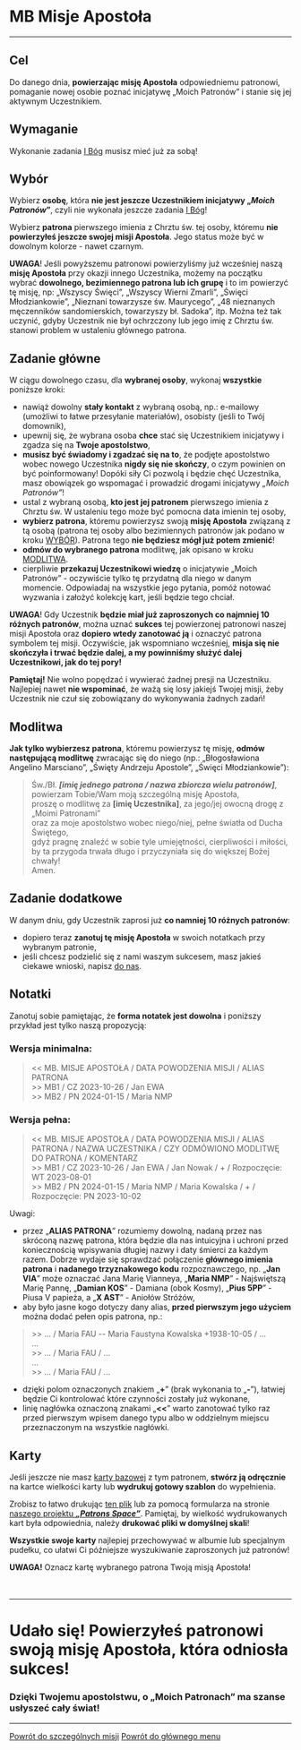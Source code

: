 # <span class="status status-list"><span class="status status-mission">MB</span> Misje Apostoła</span>
---

## Cel
Do <span class="selected-day-info">danego dnia</span>, **powierzając misję Apostoła** odpowiedniemu patronowi, pomaganie nowej osobie poznać inicjatywę „Moich Patronów” i stanie się jej aktywnym Uczestnikiem.
## Wymaganie
Wykonanie zadania [<span class="status status-list"><span class="status status-god">I</span> Bóg</span>](bog.md) musisz mieć już za sobą!
## <span id="misje-apostola-wybor">Wybór</span>
Wybierz **osobę**, która **nie jest jeszcze Uczestnikiem inicjatywy „_Moich Patronów_”**, czyli nie wykonała jeszcze zadania [<span class="status status-list"><span class="status status-god">I</span> Bóg</span>](bog.md)!

Wybierz **patrona** pierwszego imienia z Chrztu św. tej osoby, któremu **nie powierzyłeś jeszcze swojej misji Apostoła**. Jego status może być w dowolnym kolorze - nawet <span class="status status-black">czarnym</span>.

**UWAGA**! Jeśli powyższemu patronowi powierzyliśmy już wcześniej naszą **misję Apostoła** przy okazji innego Uczestnika, możemy na początku wybrać **dowolnego, bezimiennego patrona lub ich grupę** i to im powierzyć tę misję, np: „Wszyscy Święci”, „Wszyscy Wierni Zmarli”, „Święci Młodziankowie”, „Nieznani towarzysze św. Maurycego”, „48 nieznanych męczenników sandomierskich, towarzyszy bł. Sadoka”, itp. Można też tak uczynić, gdyby Uczestnik nie był ochrzczony lub jego imię z Chrztu św. stanowi problem w ustaleniu głównego patrona.
## Zadanie główne
W ciągu dowolnego czasu, dla **wybranej osoby**, wykonaj **wszystkie** poniższe kroki:
- nawiąż dowolny **stały kontakt** z wybraną osobą, np.: e-mailowy (umożliwi to łatwe przesyłanie materiałów), osobisty (jeśli to Twój domownik),
- upewnij się, że wybrana osoba **chce** stać się Uczestnikiem inicjatywy i zgadza się na **Twoje apostolstwo**,
- **musisz być świadomy i zgadzać się na to**, że podjęte apostolstwo wobec nowego Uczestnika **nigdy się nie skończy**, o czym powinien on być poinformowany! Dopóki siły Ci pozwolą i będzie chęć Uczestnika, masz obowiązek go wspomagać i prowadzić drogami inicjatywy _„Moich Patronów”_!
- ustal z wybraną osobą, **kto jest jej patronem** pierwszego imienia z Chrztu św. W ustaleniu tego może być pomocna data imienin tej osoby,
- **wybierz patrona**, któremu powierzysz swoją **misję Apostoła** związaną z tą osobą (patrona tej osoby albo bezimiennych patronów jak podano w kroku [WYBÓR](#misje-apostola-wybor)). Patrona tego **nie będziesz mógł już potem zmienić**!
- **odmów do wybranego patrona** modlitwę, jak opisano w kroku [MODLITWA](#misje-apostola-modlitwa).
- cierpliwie **przekazuj Uczestnikowi wiedzę** o inicjatywie „Moich Patronów” - oczywiście tylko tę przydatną dla niego w danym momencie. Odpowiadaj na wszystkie jego pytania, pomóż notować wyzwania i założyć kolekcję kart, jeśli będzie tego chciał.

**UWAGA**! Gdy Uczestnik **będzie miał już zaproszonych co najmniej 10 różnych patronów**, można uznać **sukces** tej powierzonej patronowi naszej misji Apostoła oraz **dopiero wtedy zanotować ją** i oznaczyć patrona symbolem tej misji. Oczywiście, jak wspomniano wcześniej, **misja się nie skończyła i trwać będzie dalej, a my powinniśmy służyć dalej Uczestnikowi, jak do tej pory!**

**Pamiętaj!** Nie wolno popędzać i wywierać żadnej presji na Uczestniku. Najlepiej nawet **nie wspominać**, że ważą się losy jakiejś Twojej misji, żeby Uczestnik nie czuł się zobowiązany do wykonywania żadnych zadań!
## <span id="misje-apostola-modlitwa">Modlitwa</span>
**Jak tylko wybierzesz patrona**, któremu powierzysz tę misję, **odmów następującą modlitwę** zwracając się do niego (np.: „Błogosławiona Angelino Marsciano”, „Święty Andrzeju Apostole”, „Święci Młodziankowie”):
> Św./Bł. _**[imię jednego patrona / nazwa zbiorcza wielu patronów]**_,  
> powierzam Tobie/Wam moją szczególną misję Apostoła,  
> proszę o modlitwę za **[imię Uczestnika]**, za jego/jej owocną drogę z „Moimi Patronami”  
> oraz za moje apostolstwo wobec niego/niej, pełne światła od Ducha Świętego,  
> gdyż pragnę znaleźć w sobie tyle umiejętności, cierpliwości i miłości,  
> by ta przygoda trwała długo i przyczyniała się do większej Bożej chwały!  
> Amen.

## Zadanie dodatkowe
W <span class="selected-day-info">danym dniu</span>, gdy Uczestnik zaprosi już **co namniej 10 różnych patronów**:
- dopiero teraz **zanotuj tę misję Apostoła** w swoich notatkach przy wybranym patronie,
- jeśli chcesz podzielić się z nami waszym sukcesem, masz jakieś ciekawe wnioski, napisz [do nas](https://pl.gratiadei.org/#kontakt).
## Notatki
Zanotuj sobie pamiętając, że **forma notatek jest dowolna** i poniższy przykład jest tylko naszą propozycją:
### Wersja minimalna:
> \<\< MB. MISJE APOSTOŁA / DATA POWODZENIA MISJI / ALIAS PATRONA  
> \>\> MB1 / CZ 2023-10-26 / Jan EWA  
> \>\> MB2 / PN 2024-01-15 / Maria NMP
### Wersja pełna:
> \<\< MB. MISJE APOSTOŁA / DATA POWODZENIA MISJI / ALIAS PATRONA / NAZWA UCZESTNIKA / CZY ODMÓWIONO MODLITWĘ DO PATRONA / KOMENTARZ  
> \>\> MB1 / CZ 2023-10-26 / Jan EWA / Jan Nowak / + / Rozpoczęcie: WT 2023-08-01  
> \>\> MB2 / PN 2024-01-15 / Maria NMP / Maria Kowalska / + / Rozpoczęcie: PN 2023-10-02

Uwagi:
- przez „**ALIAS PATRONA**” rozumiemy dowolną, nadaną przez nas skróconą nazwę patrona, która będzie dla nas intuicyjna i uchroni przed koniecznością wpisywania długiej nazwy i daty śmierci za każdym razem. Dobrze wydaje się sprawdzać połączenie **głównego imienia patrona** i **nadanego trzyznakowego kodu** rozpoznawczego, np. „**Jan VIA**” może oznaczać Jana Marię Vianneya, „**Maria NMP**” - Najświętszą Marię Pannę, „**Damian KOS**” - Damiana (obok Kosmy), „**Pius 5PP**” - Piusa V papieża, a „**X AST**” - Aniołów Stróżów,
- aby było jasne kogo dotyczy dany alias, **przed pierwszym jego użyciem** można dodać pełen opis patrona, np.:
> \>\> ... / Maria FAU -- Maria Faustyna Kowalska +1938-10-05 / ...  
> ...  
> \>\> ... / Maria FAU / ...  
> ...  
> \>\> ... / Maria FAU / ...
- dzięki polom oznaczonych znakiem „**+**” (brak wykonania to „**-**”), łatwiej będzie Ci kontrolować które czynności zostały już wykonane,
- linię nagłówka oznaczoną znakami „**<<**” warto zanotować tylko raz przed pierwszym wpisem danego typu albo w oddzielnym miejscu przeznaczonym na wszystkie nagłówki.
## Karty
Jeśli jeszcze nie masz [karty bazowej](karty_kolekcjonerskie.md#karty-kolekcjonerskie-karty-bazowe) z tym patronem, **stwórz ją odręcznie** na kartce wielkości karty lub **wydrukuj gotowy szablon** do wypełnienia.

Zrobisz to łatwo drukując [ten plik](/pl/pdf/karty_bazowe.pdf) lub za pomocą formularza na stronie [naszego projektu **_„Patrons Space”_**](https://pl.patrons.space/cards). Pamiętaj, by wielkość wydrukowanych kart była odpowiednia, należy **drukować pliki w domyślnej skali**!

**Wszystkie swoje karty** najlepiej przechowywać w albumie lub specjalnym pudełku, co ułatwi Ci późniejsze wyszukiwanie zaproszonych już patronów!

**UWAGA!** Oznacz kartę wybranego patrona Twoją misją Apostoła!
<br />
<br />
<br />

---
# Udało się! Powierzyłeś patronowi swoją **misję Apostoła**, która odniosła sukces!
### Dzięki Twojemu apostolstwu, o „Moich Patronach” ma szanse usłyszeć cały świat!
---
[Powrót do szczególnych misji](jak_powierzac_patronom_swoje_szczegolne_misje.md)
[Powrót do głównego menu](index.md)
